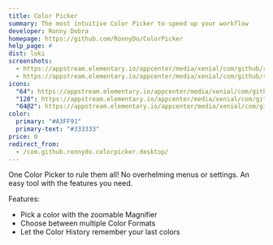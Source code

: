 ```yaml
---
title: Color Picker
summary: The most intuitive Color Picker to speed up your workflow
developer: Ronny Dobra
homepage: https://github.com/RonnyDo/ColorPicker
help_page: #
dist: loki
screenshots:
  - https://appstream.elementary.io/appcenter/media/xenial/com/github/ronnydo.colorpicker.desktop/D3DAA1BB7EDC68A4BBC305980C90C15F/screenshots/image-1_orig.png
  - https://appstream.elementary.io/appcenter/media/xenial/com/github/ronnydo.colorpicker.desktop/D3DAA1BB7EDC68A4BBC305980C90C15F/screenshots/image-2_orig.png
icons:
  "64": https://appstream.elementary.io/appcenter/media/xenial/com/github/ronnydo.colorpicker.desktop/D3DAA1BB7EDC68A4BBC305980C90C15F/icons/64x64/com.github.ronnydo.colorpicker_com.github.ronnydo.colorpicker.png
  "128": https://appstream.elementary.io/appcenter/media/xenial/com/github/ronnydo.colorpicker.desktop/D3DAA1BB7EDC68A4BBC305980C90C15F/icons/128x128/com.github.ronnydo.colorpicker_com.github.ronnydo.colorpicker.png
  "64@2": https://appstream.elementary.io/appcenter/media/xenial/com/github/ronnydo.colorpicker.desktop/D3DAA1BB7EDC68A4BBC305980C90C15F/icons/64x64@2/com.github.ronnydo.colorpicker_com.github.ronnydo.colorpicker.png
color:
  primary: "#A3FF91"
  primary-text: "#333333"
price: 0
redirect_from:
  - /com.github.ronnydo.colorpicker.desktop/
---
```


<p>One Color Picker to rule them all! No overhelming menus or settings. An easy tool with the features you need.</p>
<p>Features:</p>
<ul>
  <li>Pick a color with the zoomable Magnifier</li>
  <li>Choose between multiple Color Formats</li>
  <li>Let the Color History remember your last colors</li>
</ul>